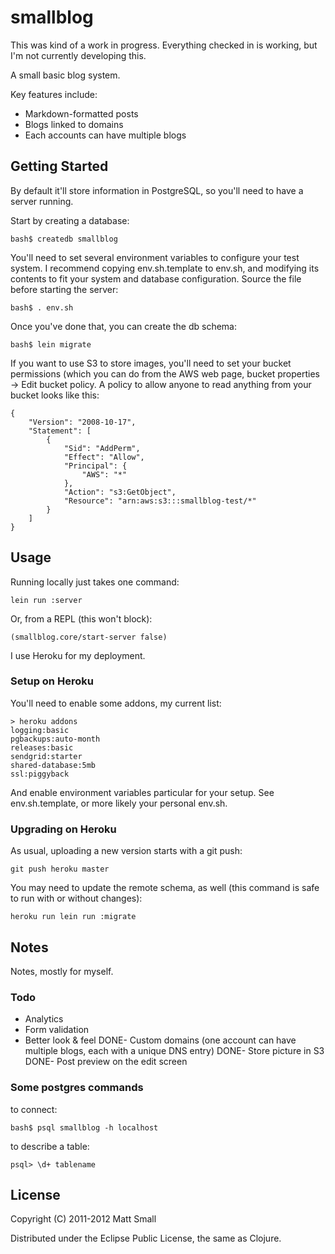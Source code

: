 # smallblog

This was kind of a work in progress. Everything checked in is working, but I'm
not currently developing this.


A small basic blog system.

Key features include:

- Markdown-formatted posts
- Blogs linked to domains
- Each accounts can have multiple blogs


## Getting Started

By default it'll store information in PostgreSQL, so you'll need to have a
server running.

Start by creating a database:

    bash$ createdb smallblog


You'll need to set several environment variables to configure your test system.
I recommend copying env.sh.template to env.sh, and modifying its contents to
fit your system and database configuration.  Source the file before starting
the server:

	bash$ . env.sh


Once you've done that, you can create the db schema:

    bash$ lein migrate


If you want to use S3 to store images, you'll need to set your bucket
permissions (which you can do from the AWS web page, bucket properties -> Edit bucket policy.
A policy to allow anyone to read anything from your bucket looks like this:

    {
        "Version": "2008-10-17",
        "Statement": [
            {
                "Sid": "AddPerm",
                "Effect": "Allow",
                "Principal": {
                    "AWS": "*"
                },
                "Action": "s3:GetObject",
                "Resource": "arn:aws:s3:::smallblog-test/*"
            }
        ]
    }



## Usage

Running locally just takes one command:

	lein run :server

Or, from a REPL (this won't block):

	(smallblog.core/start-server false)

I use Heroku for my deployment.


### Setup on Heroku

You'll need to enable some addons, my current list:

	> heroku addons
	logging:basic
	pgbackups:auto-month
	releases:basic
	sendgrid:starter
	shared-database:5mb
	ssl:piggyback

And enable environment variables particular for your setup.  See
env.sh.template, or more likely your personal env.sh.


### Upgrading on Heroku

As usual, uploading a new version starts with a git push:

	git push heroku master

You may need to update the remote schema, as well (this command is safe to run
with or without changes):

	heroku run lein run :migrate


## Notes

Notes, mostly for myself.


### Todo

- Analytics
- Form validation
- Better look & feel
DONE- Custom domains (one account can have multiple blogs, each with a unique
		DNS entry)
DONE- Store picture in S3
DONE- Post preview on the edit screen


### Some postgres commands

to connect:

    bash$ psql smallblog -h localhost

to describe a table:

    psql> \d+ tablename


## License

Copyright (C) 2011-2012 Matt Small

Distributed under the Eclipse Public License, the same as Clojure.

